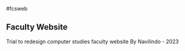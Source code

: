 #fcsweb

## Faculty Website 

Trial to redesign computer studies faculty website
 By Navilindo - 2023
